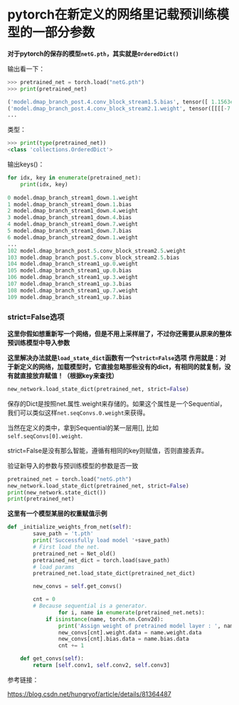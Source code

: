 # pytorch在新定义的网络里记载预训练模型的一部分参数

**对于pytorch的保存的模型`netG.pth`，其实就是`OrderedDict()`**

输出看一下：
```python
>>> pretrained_net = torch.load("netG.pth")
>>> print(pretrained_net)

('model.dmap_branch_post.4.conv_block_stream1.5.bias', tensor([ 1.1563e-02,  1.9707e-02, -3.9119e-03, ..., 4.6473e-03])), 
('model.dmap_branch_post.4.conv_block_stream2.1.weight', tensor([[[[-7.1143e-03,  2.0464e-02,  9.5958e-03],...]]]),
...

```
类型：
```python
>>> print(type(pretrained_net))
<class 'collections.OrderedDict'>
```

输出keys()：
```python
for idx, key in enumerate(pretrained_net):
    print(idx, key)
    
0 model.dmap_branch_stream1_down.1.weight
1 model.dmap_branch_stream1_down.1.bias
2 model.dmap_branch_stream1_down.4.weight
3 model.dmap_branch_stream1_down.4.bias
4 model.dmap_branch_stream1_down.7.weight
5 model.dmap_branch_stream1_down.7.bias
6 model.dmap_branch_stream2_down.1.weight
...
102 model.dmap_branch_post.5.conv_block_stream2.5.weight
103 model.dmap_branch_post.5.conv_block_stream2.5.bias
104 model.dmap_branch_stream1_up.0.weight
105 model.dmap_branch_stream1_up.0.bias
106 model.dmap_branch_stream1_up.3.weight
107 model.dmap_branch_stream1_up.3.bias
108 model.dmap_branch_stream1_up.7.weight
109 model.dmap_branch_stream1_up.7.bias

```

### strict=False选项

**这里你假如想重新写一个网络，但是不用上采样层了，不过你还需要从原来的整体预训练模型中导入参数**

**这里解决办法就是`load_state_dict`函数有一个`strict=False`选项**
**作用就是：对于新定义的网络，加载模型时，它直接忽略那些没有的dict，有相同的就复制，没有就直接放弃赋值！（根据key来查找）**
```python
new_network.load_state_dict(pretrained_net, strict=False)
```

保存的Dict是按照net.属性.weight来存储的。如果这个属性是一个Sequential，我们可以类似这样`net.seqConvs.0.weight`来获得。

当然在定义的类中，拿到Sequential的某一层用[], 比如`self.seqConvs[0].weight`.

strict=False是没有那么智能，遵循有相同的key则赋值，否则直接丢弃。

验证新导入的参数与预训练模型的参数是否一致
```python
pretrained_net = torch.load("netG.pth")
new_network.load_state_dict(pretrained_net, strict=False)
print(new_network.state_dict())
print(pretrained_net)
```

**这里有一个模型某层的权重赋值示例**
```python
def _initialize_weights_from_net(self):
        save_path = 't.pth'
        print('Successfully load model '+save_path)
        # First load the net.
        pretrained_net = Net_old()
        pretrained_net_dict = torch.load(save_path)
        # load params
        pretrained_net.load_state_dict(pretrained_net_dict)

        new_convs = self.get_convs()

        cnt = 0
        # Because sequential is a generator.
                for i, name in enumerate(pretrained_net.nets):
            if isinstance(name, torch.nn.Conv2d):
                print('Assign weight of pretrained model layer : ', name, ' to layer: ', new_convs[cnt])
                new_convs[cnt].weight.data = name.weight.data
                new_convs[cnt].bias.data = name.bias.data
                cnt += 1

    def get_convs(self):
        return [self.conv1, self.conv2, self.conv3]
```
参考链接：

https://blog.csdn.net/hungryof/article/details/81364487
